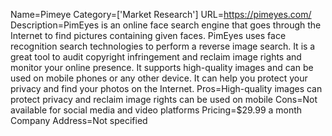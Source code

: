 Name=Pimeye
Category=['Market Research']
URL=https://pimeyes.com/
Description=PimEyes is an online face search engine that goes through the Internet to find pictures containing given faces. PimEyes uses face recognition search technologies to perform a reverse image search. It is a great tool to audit copyright infringement and reclaim image rights and monitor your online presence. It supports high-quality images and can be used on mobile phones or any other device. It can help you protect your privacy and find your photos on the Internet.
Pros=High-quality images can protect privacy and reclaim image rights can be used on mobile
Cons=Not available for social media and video platforms
Pricing=$29.99 a month
Company Address=Not specified
